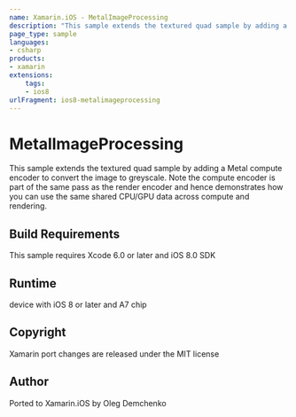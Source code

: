 ```yaml
---
name: Xamarin.iOS - MetalImageProcessing
description: "This sample extends the textured quad sample by adding a Metal compute encoder to convert the image to greyscale (iOS8)"
page_type: sample
languages:
- csharp
products:
- xamarin
extensions:
    tags:
    - ios8
urlFragment: ios8-metalimageprocessing
---
```

# MetalImageProcessing

This sample extends the textured quad sample by adding a Metal compute
encoder to convert the image to greyscale. Note the compute encoder is
part of the same pass as the render encoder and hence demonstrates how
you can use the same shared CPU/GPU data across compute and rendering.


## Build Requirements

This sample requires Xcode 6.0 or later and iOS 8.0 SDK

## Runtime
device with iOS 8 or later and A7 chip

## Copyright

Xamarin port changes are released under the MIT license

## Author 

Ported to Xamarin.iOS by Oleg Demchenko
